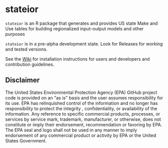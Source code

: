 # stateior
`stateior` is an R package that generates and provides US state Make and Use tables for building regionalized input-output models and other purposes

`stateior` is in a pre-alpha development state. Look for Releases for working and tested versions.
 
See the [Wiki](https://github.com/USEPA/stateior/wiki) for installation instructions for users and developers and contribution guidelines.

## Disclaimer
The United States Environmental Protection Agency (EPA) GitHub project code is provided on an "as is" basis
 and the user assumes responsibility for its use.  EPA has relinquished control of the information and no longer
  has responsibility to protect the integrity , confidentiality, or availability of the information.  Any
   reference to specific commercial products, processes, or services by service mark, trademark, manufacturer,
    or otherwise, does not constitute or imply their endorsement, recommendation or favoring by EPA.  The EPA seal
     and logo shall not be used in any manner to imply endorsement of any commercial product or activity by EPA or
      the United States Government.

